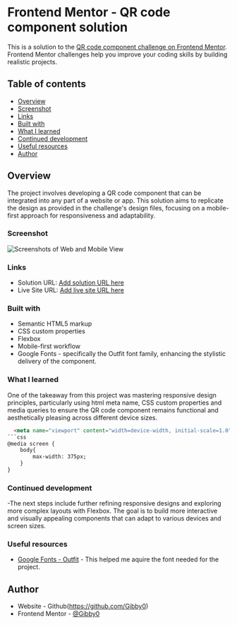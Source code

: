# Frontend Mentor - QR code component solution

This is a solution to the [QR code component challenge on Frontend Mentor](https://www.frontendmentor.io/challenges/qr-code-component-iux_sIO_H). Frontend Mentor challenges help you improve your coding skills by building realistic projects. 

## Table of contents

  - [Overview](#overview)
  - [Screenshot](#screenshot)
  - [Links](#links)
  - [Built with](#built-with)
  - [What I learned](#what-i-learned)
  - [Continued development](#continued-development)
  - [Useful resources](#useful-resources)
- [Author](#author)

## Overview
The project involves developing a QR code component that can be integrated into any part of a website or app. This solution aims to replicate the design as provided in the challenge's design files, focusing on a mobile-first approach for responsiveness and adaptability.
### Screenshot

![Screenshots of Web and Mobile View](./screenshot/screenshot.jpg)

### Links

- Solution URL: [Add solution URL here](https://your-solution-url.com)
- Live Site URL: [Add live site URL here](https://your-live-site-url.com)
### Built with

- Semantic HTML5 markup
- CSS custom properties
- Flexbox
- Mobile-first workflow
- Google Fonts - specifically the Outfit font family, enhancing the stylistic delivery of the component.

### What I learned
One of the takeaway from this project was mastering responsive design principles, particularly using html meta name, CSS custom properties and media queries to ensure the QR code component remains functional and aesthetically pleasing across different device sizes.
```html
  <meta name="viewport" content="width=device-width, initial-scale=1.0">
```css
@media screen {
    body{
        max-width: 375px;
    }
}
```

### Continued development
-The next steps include further refining responsive designs and exploring more complex layouts with Flexbox. The goal is to build more interactive and visually appealing components that can adapt to various devices and screen sizes.

### Useful resources

- [Google Fonts - Outfit]('https://fonts.googleapis.com/css2?family=Outfit:wght@100..900&display=swap') - This helped me aquire the font needed for the project.

## Author

- Website - Github(https://github.com/Gibby0)
- Frontend Mentor - [@Gibby0](https://www.frontendmentor.io/profile/Gibby0)


